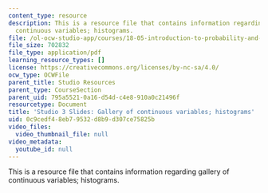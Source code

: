 ```yaml
---
content_type: resource
description: This is a resource file that contains information regarding gallery of
  continuous variables; histograms.
file: /ol-ocw-studio-app/courses/18-05-introduction-to-probability-and-statistics-spring-2014/0c9cedf48eb79532d8b9d307ce75825b_MIT18_05S14_studio3_slides.pdf
file_size: 702832
file_type: application/pdf
learning_resource_types: []
license: https://creativecommons.org/licenses/by-nc-sa/4.0/
ocw_type: OCWFile
parent_title: Studio Resources
parent_type: CourseSection
parent_uid: 795a5521-0a16-d54d-c4e8-910a0c21496f
resourcetype: Document
title: 'Studio 3 Slides: Gallery of continuous variables; histograms'
uid: 0c9cedf4-8eb7-9532-d8b9-d307ce75825b
video_files:
  video_thumbnail_file: null
video_metadata:
  youtube_id: null
---
```

This is a resource file that contains information regarding gallery of continuous variables; histograms.